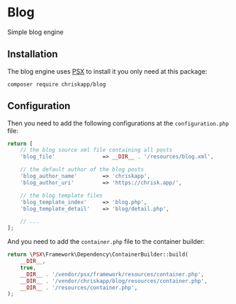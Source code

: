 
# Blog

Simple blog engine

## Installation

The blog engine uses [PSX](https://github.com/apioo/psx) to install it you only need at this package:

```
composer require chriskapp/blog
```

## Configuration

Then you need to add the following configurations at the `configuration.php` file:

```php
return [
    // the blog source xml file containing all posts 
    'blog_file'               => __DIR__ . '/resources/blog.xml',

    // the default author of the blog posts
    'blog_author_name'        => 'chriskapp',
    'blog_author_uri'         => 'https://chrisk.app/',

    // the blog template files
    'blog_template_index'     => 'blog.php',
    'blog_template_detail'    => 'blog/detail.php',

    // ...
];
```

And you need to add the `container.php` file to the container builder:

```php
return \PSX\Framework\Dependency\ContainerBuilder::build(
    __DIR__,
    true,
    __DIR__ . '/vendor/psx/framework/resources/container.php',
    __DIR__ . '/vendor/chriskapp/blog/resources/container.php',
    __DIR__ . '/resources/container.php',
);

```
